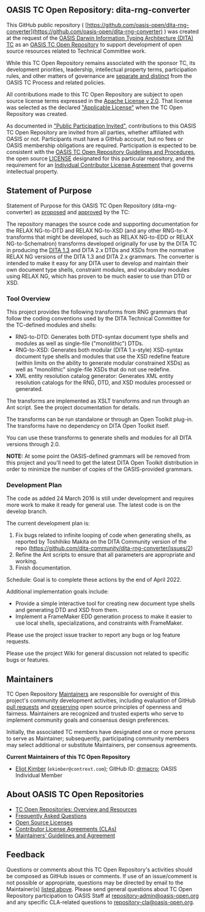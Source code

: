 ## OASIS TC Open Repository: dita-rng-converter

This GitHub public repository ( [https://github.com/oasis-open/dita-rng-converter](https://github.com/oasis-open/dita-rng-converter) ) was created at the request of the [OASIS Darwin Information Typing Architecture (DITA) TC](https://www.oasis-open.org/committees/dita/) as an [OASIS TC Open Repository](https://www.oasis-open.org/resources/open-repositories/) to support development of open source resources related to Technical Committee work.

While this TC Open Repository remains associated with the sponsor TC, its development priorities, leadership, intellectual property terms, participation rules, and other matters of governance are [separate and distinct](https://github.com/oasis-open/dita-rng-converter/blob/master/CONTRIBUTING.md#governance-distinct-from-oasis-tc-process) from the OASIS TC Process and related policies.

All contributions made to this TC Open Repository are subject to open source license terms expressed in the [Apache License v 2.0](https://www.oasis-open.org/sites/www.oasis-open.org/files/Apache-LICENSE-2.0.txt). That license was selected as the declared ["Applicable License"](https://www.oasis-open.org/resources/open-repositories/licenses) when the TC Open Repository was created.

As documented in ["Public Participation Invited"](https://github.com/oasis-open/dita-rng-converter/blob/master/CONTRIBUTING.md#public-participation-invited), contributions to this OASIS TC Open Repository are invited from all parties, whether affiliated with OASIS or not. Participants must have a GitHub account, but no fees or OASIS membership obligations are required. Participation is expected to be consistent with the [OASIS TC Open Repository Guidelines and Procedures](https://www.oasis-open.org/policies-guidelines/open-repositories), the open source [LICENSE](https://github.com/oasis-open/dita-rng-converter/blob/master/LICENSE) designated for this particular repository, and the requirement for an [Individual Contributor License Agreement](https://www.oasis-open.org/resources/open-repositories/cla/individual-cla) that governs intellectual property.

## Statement of Purpose

Statement of Purpose for this OASIS TC Open Repository (dita-rng-converter) as [proposed](https://lists.oasis-open.org/archives/dita/201601/msg00040.html) and [approved](https://www.oasis-open.org/committees/download.php/57596/minutes20160223.txt) by the TC:

The repository manages the source code and supporting documentation for the RELAX NG-to-DTD and RELAX NG-to-XSD (and any other RNG-to-X transforms that might be developed, such as RELAX NG-to-EDD or RELAX NG-to-Schematron) transforms developed originally for use by the DITA TC in producing the [DITA 1.3](http://docs.oasis-open.org/dita/dita/v1.3/) and DITA 2.x DTDs and XSDs from the normative RELAX NG versions of the DITA 1.3 and DITA 2.x grammars. The converter is intended to make it easy for any DITA user to develop and maintain their own document type shells, constraint modules, and vocabulary modules using RELAX NG, which has proven to be much easier to use than DTD or XSD.

### Tool Overview

This project provides the following transforms from RNG grammars that follow the coding conventions used by the DITA Technical Committee for the TC-defined modules and shells:

*   RNG-to-DTD: Generates both DTD-syntax document type shells and modules as well as single-file ("monolithic") DTDs.
*   RNG-to-XSD: Generates both modular (DITA 1.x-style) XSD-syntax document type shells and modules that use the XSD redefine feature (within limits on the ability to generate modular constrained XSDs) as well as "monolithic" single-file XSDs that do not use redefine.
*   XML entity resolution catalog generator: Generates XML entity resolution catalogs for the RNG, DTD, and XSD modules processed or generated.

The transforms are implemented as XSLT transforms and run through an Ant script. See the project documentation for details.

The transforms can be run standalone or through an Open Toolkit plug-in. The transforms have no dependency on DITA Open Toolkit itself.

You can use these transforms to generate shells and modules for all DITA versions through 2.0.

**NOTE:** At some point the OASIS-defined grammars will be removed from this project and you'll need to get the latest DITA Open Toolkit distribution in order to minimize the number of copies of the OASIS-provided grammars.

### Development Plan

The code as added 24 March 2016 is still under development and requires more work to make it ready for general use. The latest code is on the develop branch.

The current development plan is:

1.  Fix bugs related to infinite looping of code when generating shells, as reported by Toshihiko Makita on the DITA Community version of the repo (https://github.com/dita-community/dita-rng-converter/issues/2)
2.  Refine the Ant scripts to ensure that all parameters are appropriate and working.
3.  Finish documentation.

Schedule: Goal is to complete these actions by the end of April 2022.

Additional implementation goals include:

*   Provide a simple interactive tool for creating new document type shells and generating DTD and XSD from them.
*   Implement a FrameMaker EDD generation process to make it easier to use local shells, specializations, and constraints with FrameMaker.

Please use the project issue tracker to report any bugs or log feature requests.

Please use the project Wiki for general discussion not related to specific bugs or features.

## Maintainers

TC Open Repository [Maintainers](https://www.oasis-open.org/resources/open-repositories/maintainers-guide) are responsible for oversight of this project's community development activities, including evaluation of GitHub [pull requests](https://github.com/oasis-open/dita-rng-converter/blob/master/CONTRIBUTING.md#fork-and-pull-collaboration-model) and [preserving](https://www.oasis-open.org/policies-guidelines/open-repositories#repositoryManagement) open source principles of openness and fairness. Maintainers are recognized and trusted experts who serve to implement community goals and consensus design preferences.

Initially, the associated TC members have designated one or more persons to serve as Maintainer; subsequently, participating community members may select additional or substitute Maintainers, per consensus agreements.

**Current Maintainers of this TC Open Repository**

*   [Eliot Kimber](mailto:ekimber@contrext.com) (`ekimber@contrext.com`); GitHub ID: [drmacro](https://github.com/drmacro); OASIS Individual Member

## About OASIS TC Open Repositories

*   [TC Open Repositories: Overview and Resources](https://www.oasis-open.org/resources/open-repositories/)
*   [Frequently Asked Questions](https://www.oasis-open.org/resources/open-repositories/faq)
*   [Open Source Licenses](https://www.oasis-open.org/resources/open-repositories/licenses)
*   [Contributor License Agreements (CLAs)](https://www.oasis-open.org/resources/open-repositories/cla)
*   [Maintainers' Guidelines and Agreement](https://www.oasis-open.org/resources/open-repositories/maintainers-guide)

## Feedback

Questions or comments about this TC Open Repository's activities should be composed as GitHub issues or comments. If use of an issue/comment is not possible or appropriate, questions may be directed by email to the Maintainer(s) [listed above](#currentMaintainers). Please send general questions about TC Open Repository participation to OASIS Staff at [repository-admin@oasis-open.org](mailto:repository-admin@oasis-open.org) and any specific CLA-related questions to [repository-cla@oasis-open.org](mailto:repository-cla@oasis-open.org).
